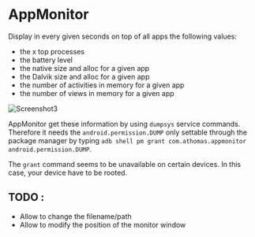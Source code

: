 # AppMonitor

Display in every given seconds on top of all apps the following values:

* the x top processes
* the battery level
* the native size and alloc for a given app
* the Dalvik size and alloc for a given app
* the number of activities in memory for a given app
* the number of views in memory for a given app

![Screenshot3](https://raw.github.com/a-thomas/appmonitor/master/screenshot.png)

AppMonitor get these information by using `dumpsys` service commands. Therefore it needs the `android.permission.DUMP` only settable through the package manager by typing `adb shell pm grant com.athomas.appmonitor android.permission.DUMP`.

The `grant` command seems to be unavailable on certain devices. In this case, your device have to be rooted.

## TODO :

* Allow to change the filename/path
* Allow to modify the position of the monitor window
